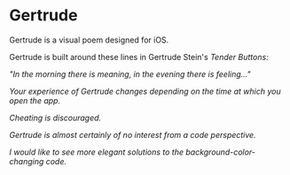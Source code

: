 Gertrude
========

Gertrude is a visual poem designed for iOS. 

Gertrude is built around these lines in Gertrude Stein's <i>Tender Buttons<i>:

"In the morning there is meaning, in the evening there is feeling..."

Your experience of Gertrude changes depending on the time at which you open the app. 

Cheating is discouraged.

Gertrude is almost certainly of no interest from a code perspective.

I would like to see more elegant solutions to the background-color-changing code.

